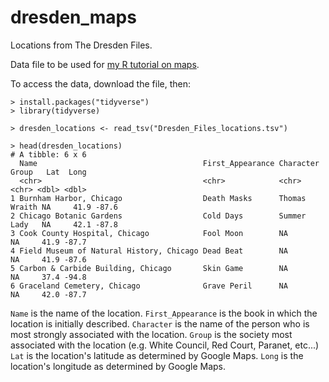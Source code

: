 # dresden_maps
Locations from The Dresden Files. 

Data file to be used for [my R tutorial on maps](https://katiesaund.com/post/dresden_maps/). 


To access the data, download the file, then:
```
> install.packages("tidyverse")
> library(tidyverse)

> dresden_locations <- read_tsv("Dresden_Files_locations.tsv")

> head(dresden_locations)
# A tibble: 6 x 6
  Name                                     First_Appearance Character     Group   Lat  Long
  <chr>                                    <chr>            <chr>         <chr> <dbl> <dbl>
1 Burnham Harbor, Chicago                  Death Masks      Thomas Wraith NA     41.9 -87.6
2 Chicago Botanic Gardens                  Cold Days        Summer Lady   NA     42.1 -87.8
3 Cook County Hospital, Chicago            Fool Moon        NA            NA     41.9 -87.7
4 Field Museum of Natural History, Chicago Dead Beat        NA            NA     41.9 -87.6
5 Carbon & Carbide Building, Chicago       Skin Game        NA            NA     37.4 -94.8
6 Graceland Cemetery, Chicago              Grave Peril      NA            NA     42.0 -87.7
```

`Name` is the name of the location. 
`First_Appearance` is the book in which the location is initially described.
`Character` is the name of the person who is most strongly associated with the location.
`Group` is the society most associated with the location (e.g. White Council, Red Court, Paranet, etc...)
`Lat` is the location's latitude as determined by Google Maps. 
`Long` is the location's longitude as determined by Google Maps. 

